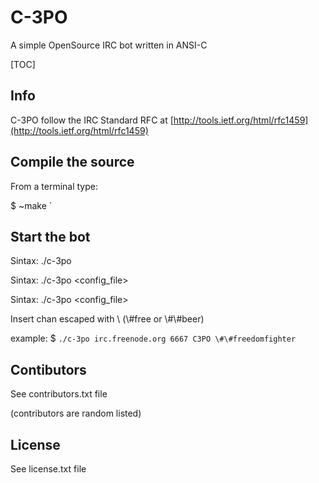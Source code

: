 # C-3PO
A simple OpenSource IRC bot written in ANSI-C

[TOC]

## Info
C-3PO follow the IRC Standard RFC at [http://tools.ietf.org/html/rfc1459](http://tools.ietf.org/html/rfc1459)

## Compile the source
From a terminal type:

$ ~make `

## Start the bot
Sintax: ./c-3po <server> <port> <nick> <chan>

Sintax: ./c-3po <server> <port> <nick> <chan> <config_file>

Sintax: ./c-3po <config_file>

Insert chan escaped with \\ (\\#free or \\#\\#beer)

example:
$ `./c-3po irc.freenode.org 6667 C3PO \#\#freedomfighter `

## Contibutors
See contributors.txt file

(contributors are random listed)

## License
See license.txt file